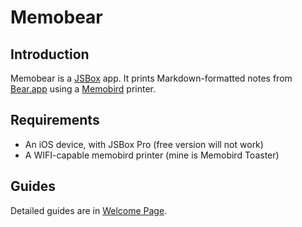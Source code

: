 # Memobear
## Introduction
Memobear is a [JSBox](https://xteko.com/demos/en) app. It prints Markdown-formatted notes from [Bear.app](https://bear.app/) using a [Memobird](https://support.mymemobird.com/portal/en/kb/articles/what-is-memobird-g2) printer.

## Requirements
- An iOS device, with JSBox Pro (free version will not work)
- A WIFI-capable memobird printer (mine is Memobird Toaster)

## Guides
Detailed guides are in [Welcome Page](assets/welcome.md).

